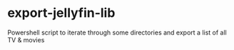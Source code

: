 # export-jellyfin-lib
Powershell script to iterate through some directories and export a list of all TV &amp; movies

